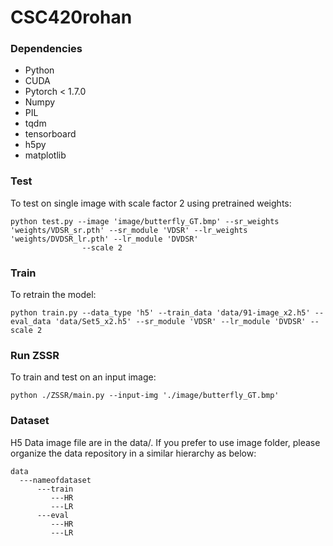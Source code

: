 # CSC420rohan
### Dependencies
- Python
- CUDA
- Pytorch < 1.7.0
- Numpy
- PIL
- tqdm
- tensorboard
- h5py
- matplotlib

### Test
To test on single image with scale factor 2 using pretrained weights:
```
python test.py --image 'image/butterfly_GT.bmp' --sr_weights 'weights/VDSR_sr.pth' --sr_module 'VDSR' --lr_weights 'weights/DVDSR_lr.pth' --lr_module 'DVDSR'
                --scale 2
```

### Train
To retrain the model:
```
python train.py --data_type 'h5' --train_data 'data/91-image_x2.h5' --eval_data 'data/Set5_x2.h5' --sr_module 'VDSR' --lr_module 'DVDSR' --scale 2
```

### Run ZSSR
To train and test on an input image:
```
python ./ZSSR/main.py --input-img './image/butterfly_GT.bmp' 
```
### Dataset
H5 Data image file are in the data/.
If you prefer to use image folder, please organize the data repository in a similar hierarchy as below:
```
data
  ---nameofdataset
      ---train
         ---HR
         ---LR
      ---eval
         ---HR
         ---LR
```
